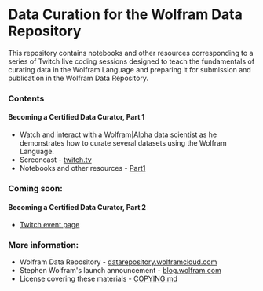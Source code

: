 # Data Curation for the Wolfram Data Repository

This repository contains notebooks and other resources corresponding to a series of Twitch live coding sessions designed to teach the fundamentals of curating data in the Wolfram Language and preparing it for submission and publication in the Wolfram Data Repository.

### Contents
#### Becoming a Certified Data Curator, Part 1
* Watch and interact with a Wolfram|Alpha data scientist as he demonstrates how to curate several datasets using the Wolfram Language.
* Screencast - [twitch.tv](https://www.twitch.tv/videos/153602347)
* Notebooks and other resources - [Part1](Part1)

### Coming soon:
#### Becoming a Certified Data Curator, Part 2
* [Twitch event page](https://www.twitch.tv/events/61606)

### More information:
* Wolfram Data Repository - [datarepository.wolframcloud.com](http://datarepository.wolframcloud.com/)
* Stephen Wolfram's launch announcement - [blog.wolfram.com](http://blog.wolfram.com/2017/04/20/launching-the-wolfram-data-repository-data-publishing-that-really-works/)
* License covering these materials - [COPYING.md](COPYING.md)
